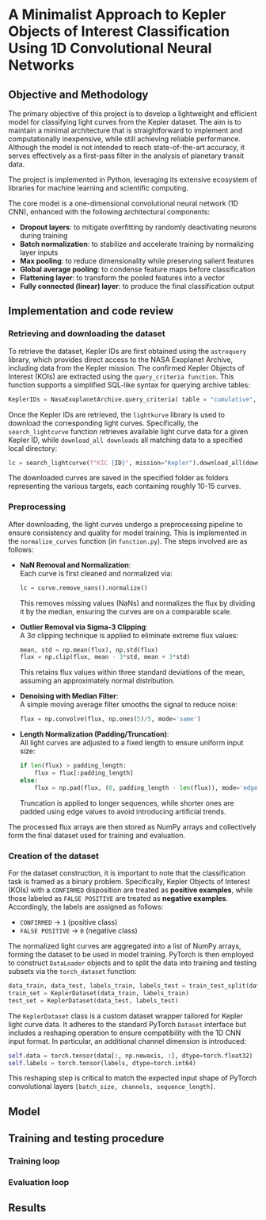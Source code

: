 # A Minimalist Approach to Kepler Objects of Interest Classification Using 1D Convolutional Neural Networks

## Objective and Methodology

The primary objective of this project is to develop a lightweight and efficient model for classifying light curves from the Kepler dataset. The aim is to maintain a minimal architecture that is straightforward to implement and computationally inexpensive, while still achieving reliable performance. Although the model is not intended to reach state-of-the-art accuracy, it serves effectively as a first-pass filter in the analysis of planetary transit data.

The project is implemented in Python, leveraging its extensive ecosystem of libraries for machine learning and scientific computing.

The core model is a one-dimensional convolutional neural network (1D CNN), enhanced with the following architectural components:

- **Dropout layers**: to mitigate overfitting by randomly deactivating neurons during training  
- **Batch normalization**: to stabilize and accelerate training by normalizing layer inputs  
- **Max pooling**: to reduce dimensionality while preserving salient features  
- **Global average pooling**: to condense feature maps before classification  
- **Flattening layer**: to transform the pooled features into a vector  
- **Fully connected (linear) layer**: to produce the final classification output

## Implementation and code review

### Retrieving and downloading the dataset

To retrieve the dataset, Kepler IDs are first obtained using the `astroquery` library, which provides direct access to the NASA Exoplanet Archive, including data from the Kepler mission. 
The confirmed Kepler Objects of Interest (KOIs) are extracted using the `query_criteria function`. This function supports a simplified SQL-like syntax for querying archive tables: 
```python
KeplerIDs = NasaExoplanetArchive.query_criteria( table = "cumulative", select = "kepid, koi_disposition", where = "koi_disposition = 'CONFIRMED'")
```

Once the Kepler IDs are retrieved, the `lightkurve` library is used to download the corresponding light curves. 
Specifically, the `search_lightcurve` function retrieves available light curve data for a given Kepler ID, while `download_all downloads` all matching data to a specified local directory:
```python
lc = search_lightcurve(f"KIC {ID}", mission="Kepler").download_all(download_dir=download_dir)  
```

The downloaded curves are saved in the specified folder as folders representing the various targets, each containing roughly 10-15 curves.

### Preprocessing

After downloading, the light curves undergo a preprocessing pipeline to ensure consistency and quality for model training. This is implemented in the `normalize_curves` function (in `function.py`). The steps involved are as follows:

- **NaN Removal and Normalization**:  
  Each curve is first cleaned and normalized via:
  ```python
  lc = curve.remove_nans().normalize()
  ```
  This removes missing values (NaNs) and normalizes the flux by dividing it by the median, ensuring the curves are on a comparable scale.

- **Outlier Removal via Sigma-3 Clipping**:  
  A 3σ clipping technique is applied to eliminate extreme flux values:
  ```python
  mean, std = np.mean(flux), np.std(flux)
  flux = np.clip(flux, mean - 3*std, mean + 3*std)
  ```
  This retains flux values within three standard deviations of the mean, assuming an approximately normal distribution.

- **Denoising with Median Filter**:  
  A simple moving average filter smooths the signal to reduce noise:
  ```python
  flux = np.convolve(flux, np.ones(5)/5, mode='same')
  ```

- **Length Normalization (Padding/Truncation)**:  
  All light curves are adjusted to a fixed length to ensure uniform input size:
  ```python
  if len(flux) > padding_length:
      flux = flux[:padding_length]
  else:
      flux = np.pad(flux, (0, padding_length - len(flux)), mode='edge')
  ```
  Truncation is applied to longer sequences, while shorter ones are padded using edge values to avoid introducing artificial trends.

The processed flux arrays are then stored as NumPy arrays and collectively form the final dataset used for training and evaluation.

### Creation of the dataset

For the dataset construction, it is important to note that the classification task is framed as a binary problem. Specifically, Kepler Objects of Interest (KOIs) with a `CONFIRMED` disposition are treated as **positive examples**, while those labeled as `FALSE POSITIVE` are treated as **negative examples**. Accordingly, the labels are assigned as follows:
- `CONFIRMED` → `1` (positive class)  
- `FALSE POSITIVE` → `0` (negative class)


The normalized light curves are aggregated into a list of NumPy arrays, forming the dataset to be used in model training. PyTorch is then employed to construct `DataLoader` objects and to split the data into training and testing subsets via the `torch_dataset` function:
```python
data_train, data_test, labels_train, labels_test = train_test_split(data, labels, test_size=test_ratio, stratify=labels)
train_set = KeplerDataset(data_train, labels_train)
test_set = KeplerDataset(data_test, labels_test)
```

The `KeplerDataset` class is a custom dataset wrapper tailored for Kepler light curve data. It adheres to the standard PyTorch `Dataset` interface but includes a reshaping operation to ensure compatibility with the 1D CNN input format. In particular, an additional channel dimension is introduced:
```python
self.data = torch.tensor(data[:, np.newaxis, :], dtype=torch.float32)
self.labels = torch.tensor(labels, dtype=torch.int64)
```

This reshaping step is critical to match the expected input shape of PyTorch convolutional layers `[batch_size, channels, sequence_length]`.

## Model



## Training and testing procedure

### Training loop

### Evaluation loop

## Results
























